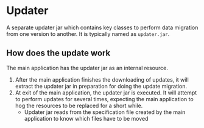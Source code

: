 # Updater
A separate updater jar which contains key classes to perform data migration from one version to another. It is typically named as `updater.jar`.

## How does the update work
The main application has the updater jar as an internal resource.

1. After the main application finishes the downloading of updates, it will extract the updater jar in preparation for doing the update migration.
2. At exit of the main application, the updater jar is executed. It will attempt to perform updates for several times, expecting the main application to hog the resources to be replaced for a short while.
    - Updater jar reads from the specification file created by the main application to know which files have to be moved
    